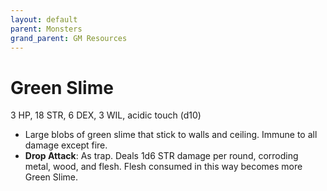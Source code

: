 ```yaml
---
layout: default
parent: Monsters
grand_parent: GM Resources
---
```


# Green Slime

3 HP, 18 STR, 6 DEX, 3 WIL, acidic touch (d10)

- Large blobs of green slime that stick to walls and ceiling. Immune to all damage except fire.
- **Drop Attack**: As trap. Deals 1d6 STR damage per round, corroding metal, wood, and flesh. Flesh consumed in this way becomes more Green Slime.
